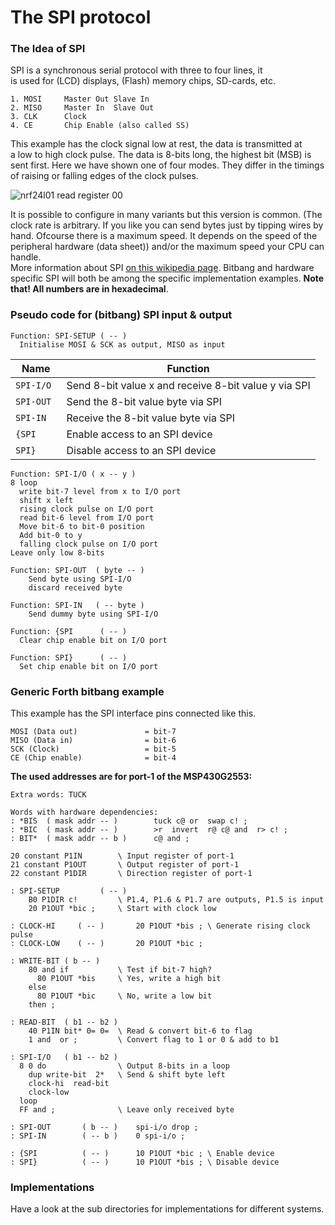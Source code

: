 # The SPI protocol

### The Idea of SPI

SPI is a synchronous serial protocol with three to four lines, it  
is used for (LCD) displays, (Flash) memory chips, SD-cards, etc.

```
1. MOSI     Master Out Slave In
2. MISO     Master In  Slave Out
3. CLK      Clock
4. CE       Chip Enable (also called SS)
```

This example has the clock signal low at rest, the data is transmitted at  
a low to high clock pulse. The data is 8-bits long, the highest bit (MSB) is sent first. Here we have shown one of four modes. They differ in the timings of raising or falling edges of the clock pulses.

![nrf24l01 read register 00](https://user-images.githubusercontent.com/11397265/119979076-bbc4ef00-bfba-11eb-8c2f-2d682f33ed0d.jpg "SPI logic analyzer tracks")

It is possible to configure in many variants but this version is common. (The clock rate is arbitrary. If you like you can send bytes just by tipping wires by hand. Ofcourse there is a maximum speed. It depends on the speed of the peripheral hardware (data sheet)) and/or the maximum speed your CPU can handle.  
More information about SPI [on this wikipedia page](https://en.wikipedia.org/wiki/Serial_Peripheral_Interface).
Bitbang and hardware specific SPI will both be among the specific implementation examples.
**Note that! All numbers are in hexadecimal**.

### Pseudo code for (bitbang) SPI input & output
```
Function: SPI-SETUP ( -- )
  Initialise MOSI & SCK as output, MISO as input
```

Name | Function
 :--------: | ------------ 
`SPI-I/O `|Send 8-bit value x and receive 8-bit value y via SPI  
`SPI-OUT `|Send the 8-bit value byte via SPI  
`SPI-IN  `|Receive the 8-bit value byte via SPI  
`{SPI    `|Enable access to an SPI device  
`SPI}    `|Disable access to an SPI device  
```
Function: SPI-I/O ( x -- y )
8 loop
  write bit-7 level from x to I/O port
  shift x left
  rising clock pulse on I/O port
  read bit-6 level from I/O port
  Move bit-6 to bit-0 position
  Add bit-0 to y
  falling clock pulse on I/O port
Leave only low 8-bits

Function: SPI-OUT  ( byte -- )
    Send byte using SPI-I/O
    discard received byte

Function: SPI-IN   ( -- byte )
    Send dummy byte using SPI-I/O
    
Function: {SPI      ( -- ) 
  Clear chip enable bit on I/O port

Function: SPI}      ( -- )
  Set chip enable bit on I/O port
```

### Generic Forth bitbang example 
This example has the SPI interface pins connected like this.
```forth
MOSI (Data out)               = bit-7 
MISO (Data in)                = bit-6
SCK (Clock)                   = bit-5 
CE (Chip enable)              = bit-4
```

<!-- **Missing words**
 ```
*BIS ( bitmask addr -- )      Set the bits from bitmask at half cell address  
*BIC ( bitmask addr -- )      Clear the bits from bitmask at half cell address  
BIT* ( bitmask addr -- mask ) Test the bits from bitmask at half cell address
                              mask = bitmask when the bits were high otherwise zero
```
**In minimal Forth**
For a machine with byte wide I/O ports.
-->

**The used addresses are for port-1 of the MSP430G2553:**
```
Extra words: TUCK  

Words with hardware dependencies:
: *BIS  ( mask addr -- )        tuck c@ or  swap c! ; 
: *BIC  ( mask addr -- )        >r  invert  r@ c@ and  r> c! ;
: BIT*  ( mask addr -- b )      c@ and ;

20 constant P1IN        \ Input register of port-1
21 constant P1OUT       \ Output register of port-1
22 constant P1DIR       \ Direction register of port-1

: SPI-SETUP         ( -- )
    B0 P1DIR c!         \ P1.4, P1.6 & P1.7 are outputs, P1.5 is input
    20 P1OUT *bic ;     \ Start with clock low

: CLOCK-HI     ( -- )       20 P1OUT *bis ; \ Generate rising clock pulse
: CLOCK-LOW    ( -- )       20 P1OUT *bic ;

: WRITE-BIT ( b -- )
    80 and if           \ Test if bit-7 high?
      80 P1OUT *bis     \ Yes, write a high bit
    else
      80 P1OUT *bic     \ No, write a low bit
    then ;

: READ-BIT  ( b1 -- b2 )
    40 P1IN bit* 0= 0=  \ Read & convert bit-6 to flag
    1 and  or ;         \ Convert flag to 1 or 0 & add to b1

: SPI-I/O   ( b1 -- b2 )
  8 0 do                \ Output 8-bits in a loop
    dup write-bit  2*   \ Send & shift byte left
    clock-hi  read-bit
    clock-low
  loop
  FF and ;              \ Leave only received byte

: SPI-OUT       ( b -- )    spi-i/o drop ;
: SPI-IN        ( -- b )    0 spi-i/o ;

: {SPI          ( -- )      10 P1OUT *bic ; \ Enable device
: SPI}          ( -- )      10 P1OUT *bis ; \ Disable device

```
### Implementations

Have a look at the sub directories for implementations for different systems. 
